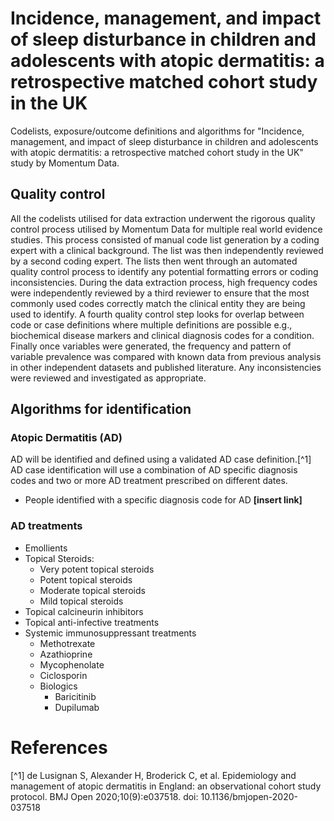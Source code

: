 # Incidence, management, and impact of sleep disturbance in children and adolescents with atopic dermatitis: a retrospective matched cohort study in the UK 
Codelists, exposure/outcome definitions and algorithms for "Incidence, management, and impact of sleep disturbance in children and adolescents with atopic dermatitis: a retrospective matched cohort study in the UK" study by Momentum Data.

## Quality control
All the codelists utilised for data extraction underwent the rigorous quality control process utilised by Momentum Data for multiple real world evidence studies. This process consisted of manual code list generation by a coding expert with a clinical background. The list was then independently reviewed by a second coding expert. The lists then went through an automated quality control process to identify any potential formatting errors or coding inconsistencies. During the data extraction process, high frequency codes were independently reviewed by a third reviewer to ensure that the most commonly used codes correctly match the clinical entity they are being used to identify. A fourth quality control step looks for overlap between code or case definitions where multiple definitions are possible e.g., biochemical disease markers and clinical diagnosis codes for a condition. Finally once variables were generated, the frequency and pattern of variable prevalence was compared with known data from previous analysis in other independent datasets and published literature. Any inconsistencies were reviewed and investigated as appropriate.

## Algorithms for identification

### Atopic Dermatitis (AD)
AD will be identified and defined using a validated AD case definition.[^1] AD case identification will use a combination of AD specific diagnosis codes and two or more AD treatment prescribed on different dates.

- People identified with a specific diagnosis code for AD **[insert link]**

### AD treatments
- Emollients
- Topical Steroids:
  - Very potent topical steroids
  - Potent topical steroids
  - Moderate topical steroids
  - Mild topical steroids
- Topical calcineurin inhibitors
- Topical anti-infective treatments
- Systemic immunosuppressant treatments
  - Methotrexate
  - Azathioprine
  - Mycophenolate
  - Ciclosporin
  - Biologics
    - Baricitinib
    - Dupilumab

# References
[^1] de Lusignan S, Alexander H, Broderick C, et al. Epidemiology and management of atopic dermatitis in England: an observational cohort study protocol. BMJ Open 2020;10(9):e037518. doi: 10.1136/bmjopen-2020-037518
